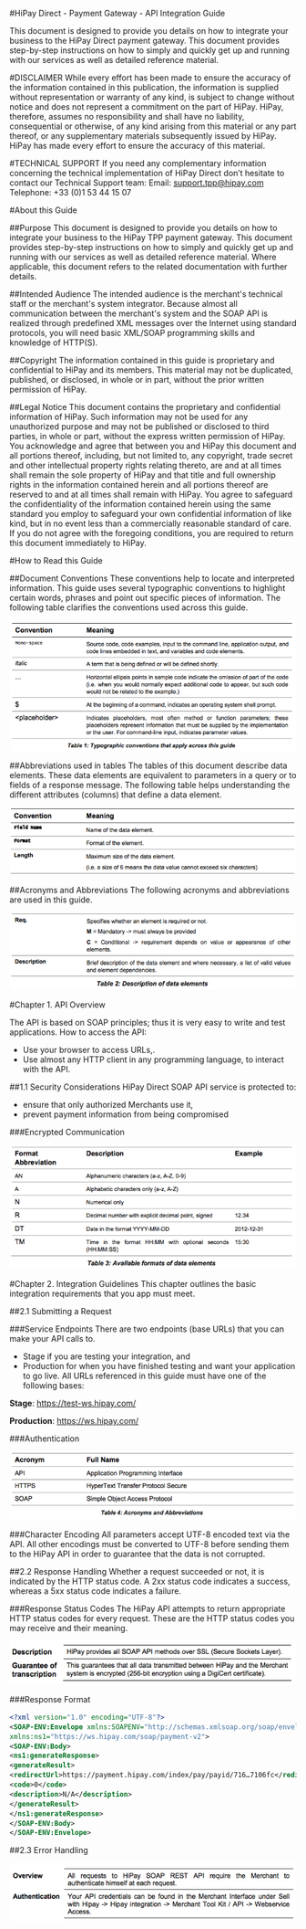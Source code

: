 #HiPay Direct - Payment Gateway - API Integration Guide

This document is designed to provide you details on how to integrate your business to the HiPay Direct payment gateway. This document provides step-by-step instructions on how to simply and quickly get up and running with our services as well as detailed reference material.

#DISCLAIMER 
While every effort has been made to ensure the accuracy of the information contained in this publication, the information is supplied without representation or warranty of any kind, is subject to change without notice and does not represent a commitment on the part of HiPay. HiPay, therefore, assumes no responsibility and shall have no liability, consequential or otherwise, of any kind arising from this material or any part thereof, or any supplementary materials subsequently issued by HiPay. HiPay has made every effort to ensure the accuracy of this material. 

#TECHNICAL SUPPORT 
If you need any complementary information concerning the technical implementation of HiPay Direct don’t hesitate to contact our Technical Support team: Email: support.tpp@hipay.com Telephone: +33 (0)1 53 44 15 07

#About this Guide 

##Purpose
This document is designed to provide you details on how to integrate your business to the HiPay TPP payment gateway. This document provides step-by-step instructions on how to simply and quickly get up and running with our services as well as detailed reference material. Where applicable, this document refers to the related documentation with further details. 

##Intended Audience 
The intended audience is the merchant's technical staff or the merchant's system integrator. Because almost all communication between the merchant's system and the SOAP API is realized through predefined XML messages over the Internet using standard protocols, you will need basic XML/SOAP programming skills and knowledge of HTTP(S). 

##Copyright 
The information contained in this guide is proprietary and confidential to HiPay and its members. This material may not be duplicated, published, or disclosed, in whole or in part, without the prior written permission of HiPay. 

##Legal Notice 
This document contains the proprietary and confidential information of HiPay. Such information may not be used for any unauthorized purpose and may not be published or disclosed to third parties, in whole or part, without the express written permission of HiPay. You acknowledge and agree that between you and HiPay this document and all portions thereof, including, but not limited to, any copyright, trade secret and other intellectual property rights relating thereto, are and at all times shall remain the sole property of HiPay and that title and full ownership rights in the information contained herein and all portions thereof are reserved to and at all times shall remain with HiPay. You agree to safeguard the confidentiality of the information contained herein using the same standard you employ to safeguard your own confidential information of like kind, but in no event less than a commercially reasonable standard of care. If you do not agree with the foregoing conditions, you are required to return this document immediately to HiPay.

#How to Read this Guide

##Document Conventions
These conventions help to locate and interpreted information.
This guide uses several typographic conventions to highlight certain words, phrases and
point out specific pieces of information.
The following table clarifies the conventions used across this guide.

![legende](images/001.png)

##Abbreviations used in tables
The tables of this document describe data elements. These data elements are equivalent
to parameters in a query or to fields of a response message. The following table helps
understanding the different attributes (columns) that define a data element.

![legende](images/002.png)

##Acronyms and Abbreviations
The following acronyms and abbreviations are used in this guide.

![legende](images/003.png)

#Chapter 1. API Overview

The API is based on SOAP principles; thus it is very easy to write and test applications.
How to access the API:

- Use your browser to access URLs,.
- Use almost any HTTP client in any programming language, to interact with the API.

##1.1 Security Considerations
HiPay Direct SOAP API service is protected to:

- ensure that only authorized Merchants use it,
- prevent payment information from being compromised

###Encrypted Communication

![legende](images/004.png)

#Chapter 2. Integration Guidelines
This chapter outlines the basic integration requirements that you app must meet.

##2.1 Submitting a Request

###Service Endpoints
There are two endpoints (base URLs) that you can make your API calls to.

- Stage if you are testing your integration, and
- Production for when you have finished testing and want your application to go live.
All URLs referenced in this guide must have one of the following bases:


**Stage**: https://test-ws.hipay.com/

**Production**: https://ws.hipay.com/

###Authentication

![legende](images/005.png)

###Character Encoding
All parameters accept UTF-8 encoded text via the API. All other encodings must be
converted to UTF-8 before sending them to the HiPay API in order to guarantee that the
data is not corrupted.

##2.2 Response Handling
Whether a request succeeded or not, it is indicated by the HTTP status code. A 2xx status
code indicates a success, whereas a 5xx status code indicates a failure.

###Response Status Codes
The HiPay API attempts to return appropriate HTTP status codes for every request.
These are the HTTP status codes you may receive and their meaning.

![legende](images/006.png)

###Response Format

``` xml
<?xml version="1.0" encoding="UTF-8"?>
<SOAP-ENV:Envelope xmlns:SOAPENV="http://schemas.xmlsoap.org/soap/envelope/"
xmlns:ns1="https://ws.hipay.com/soap/payment-v2">
<SOAP-ENV:Body>
<ns1:generateResponse>
<generateResult>
<redirectUrl>https://payment.hipay.com/index/pay/payid/716…7106fc</redirectUrl>
<code>0</code>
<description>N/A</description>
</generateResult>
</ns1:generateResponse>
</SOAP-ENV:Body>
</SOAP-ENV:Envelope>
```

##2.3 Error Handling

![legende](images/007.png)
